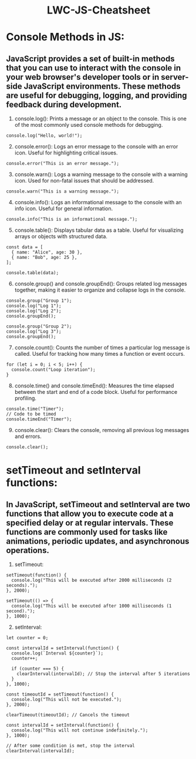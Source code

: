 <div align="center"> <h1>LWC-JS-Cheatsheet</h1></div>

# Console Methods in JS:

## JavaScript provides a set of built-in methods that you can use to interact with the console in your web browser's developer tools or in server-side JavaScript environments. These methods are useful for debugging, logging, and providing feedback during development.


1. console.log(): Prints a message or an object to the console. This is one of the most commonly used console methods for debugging.

```
console.log("Hello, world!");
```
2. console.error(): Logs an error message to the console with an error icon. Useful for highlighting critical issues.

```
console.error("This is an error message.");
```
3. console.warn(): Logs a warning message to the console with a warning icon. Used for non-fatal issues that should be addressed.
```
console.warn("This is a warning message.");
```
4. console.info(): Logs an informational message to the console with an info icon. Useful for general information.
```
console.info("This is an informational message.");
```
5. console.table(): Displays tabular data as a table. Useful for visualizing arrays or objects with structured data.

```
const data = [
  { name: "Alice", age: 30 },
  { name: "Bob", age: 25 },
];

console.table(data);
```
6. console.group() and console.groupEnd(): Groups related log messages together, making it easier to organize and collapse logs in the console.

```
console.group("Group 1");
console.log("Log 1");
console.log("Log 2");
console.groupEnd();

console.group("Group 2");
console.log("Log 3");
console.groupEnd();
```

7. console.count(): Counts the number of times a particular log message is called. Useful for tracking how many times a function or event occurs.

```
for (let i = 0; i < 5; i++) {
  console.count("Loop iteration");
}
```

8. console.time() and console.timeEnd(): Measures the time elapsed between the start and end of a code block. Useful for performance profiling.

```
console.time("Timer");
// Code to be timed
console.timeEnd("Timer");
```

9. console.clear(): Clears the console, removing all previous log messages and errors.

```
console.clear();
```



# setTimeout and setInterval functions:

## In JavaScript, setTimeout and setInterval are two functions that allow you to execute code at a specified delay or at regular intervals. These functions are commonly used for tasks like animations, periodic updates, and asynchronous operations. 

1. setTimeout:
```
setTimeout(function() {
  console.log("This will be executed after 2000 milliseconds (2 seconds).");
}, 2000);
```

```
setTimeout(() => {
  console.log("This will be executed after 1000 milliseconds (1 second).");
}, 1000);
```


2. setInterval:

```
let counter = 0;

const intervalId = setInterval(function() {
  console.log(`Interval ${counter}`);
  counter++;

  if (counter === 5) {
    clearInterval(intervalId); // Stop the interval after 5 iterations
  }
}, 1000);
```

```
const timeoutId = setTimeout(function() {
  console.log("This will not be executed.");
}, 2000);

clearTimeout(timeoutId); // Cancels the timeout
```


```
const intervalId = setInterval(function() {
  console.log("This will not continue indefinitely.");
}, 1000);

// After some condition is met, stop the interval
clearInterval(intervalId);
```


